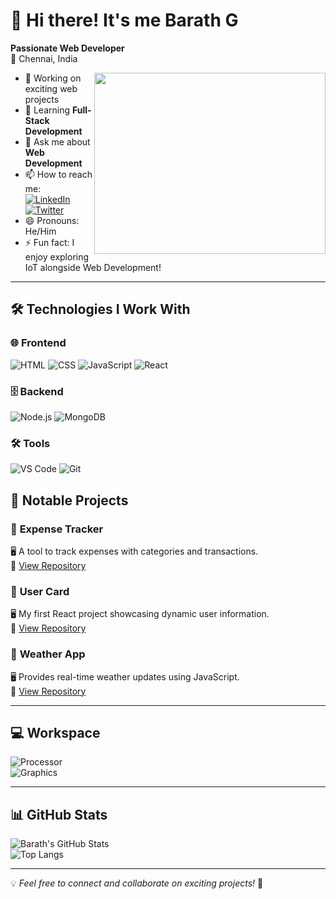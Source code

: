# 👋 Hi there! It's me **Barath G**

**Passionate Web Developer**  
📍 Chennai, India  

<img align="right" width="370" height="290" src="https://i.pinimg.com/originals/47/f0/34/47f0342cec72b800463bf003eac1257e.gif">

- 🔭 Working on exciting web projects  
- 🌱 Learning **Full-Stack Development**  
- 💬 Ask me about **Web Development**  
- 📫 How to reach me:  
  [![LinkedIn](https://img.shields.io/badge/LinkedIn-0077B5?style=for-the-badge&logo=linkedin&logoColor=white)](https://www.linkedin.com/in/your-profile)  
  [![Twitter](https://img.shields.io/badge/Twitter-1DA1F2?style=for-the-badge&logo=twitter&logoColor=white)](https://twitter.com/your-profile)  
- 😄 Pronouns: He/Him  
- ⚡ Fun fact: I enjoy exploring IoT alongside Web Development!  

---

## 🛠️ Technologies I Work With  

### 🌐 Frontend  
![HTML](https://img.shields.io/badge/HTML5-E34F26?style=for-the-badge&logo=html5&logoColor=white)  ![CSS](https://img.shields.io/badge/CSS3-1572B6?style=for-the-badge&logo=css3&logoColor=white)  ![JavaScript](https://img.shields.io/badge/JavaScript-F7DF1E?style=for-the-badge&logo=javascript&logoColor=black)  ![React](https://img.shields.io/badge/React-20232A?style=for-the-badge&logo=react&logoColor=61DAFB)

### 🗄 Backend  
![Node.js](https://img.shields.io/badge/Node.js-339933?style=for-the-badge&logo=node.js&logoColor=white)  ![MongoDB](https://img.shields.io/badge/MongoDB-47A248?style=for-the-badge&logo=mongodb&logoColor=white)

### 🛠 Tools  
![VS Code](https://img.shields.io/badge/VS%20Code-007ACC?style=for-the-badge&logo=visual-studio-code&logoColor=white)  ![Git](https://img.shields.io/badge/Git-F05032?style=for-the-badge&logo=git&logoColor=white)  



## 🌟 Notable Projects  

### 📌 **Expense Tracker**  
🖥️ A tool to track expenses with categories and transactions.  
🔗 [View Repository](https://github.com/bharath132/expense-tracker)  

### 📌 **User Card**  
🖥️ My first React project showcasing dynamic user information.  
🔗 [View Repository](https://github.com/bharath132/usercard-First_React_project-)  

### 📌 **Weather App**  
🖥️ Provides real-time weather updates using JavaScript.  
🔗 [View Repository](https://github.com/bharath132/WeatherApp)

---

## 💻 Workspace  

![Processor](https://img.shields.io/badge/AMD-Ryzen_5_4600H-ED1C24?style=for-the-badge&logo=amd&logoColor=white)  
![Graphics](https://img.shields.io/badge/NVIDIA-GTX1650-76B900?style=for-the-badge&logo=nvidia&logoColor=white)

---

## 📊 GitHub Stats  

![Barath's GitHub Stats](https://github-readme-stats.vercel.app/api?username=bharath132&show_icons=true&theme=radical)  
![Top Langs](https://github-readme-stats.vercel.app/api/top-langs/?username=bharath132&layout=compact&theme=radical)

---

💡 *Feel free to connect and collaborate on exciting projects!* 🚀
